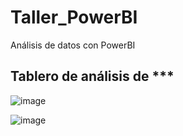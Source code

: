 # Taller_PowerBI
Análisis de datos con PowerBI

## Tablero de análisis de ***
![image](https://github.com/user-attachments/assets/4f94f3bc-79c0-4243-825d-15faa63a674d)


![image](https://github.com/user-attachments/assets/ed56ed86-2d7f-4a5b-8ba5-19c9fab0e6ee)

